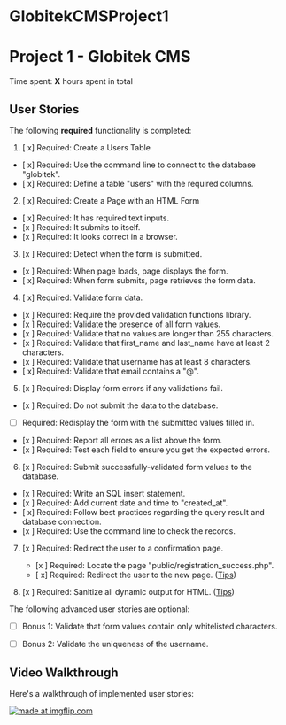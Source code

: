 # GlobitekCMSProject1
# Project 1 - Globitek CMS

Time spent: **X** hours spent in total

## User Stories

The following **required** functionality is completed:

1. [ x]  Required: Create a Users Table
  * [ x]  Required: Use the command line to connect to the database "globitek".
  * [ x]  Required: Define a table "users" with the required columns.

2. [ x]  Required: Create a Page with an HTML Form
  * [ x]  Required: It has required text inputs.
  * [x ]  Required: It submits to itself.
  * [x ]  Required: It looks correct in a browser.
  
3. [x ]  Required: Detect when the form is submitted.
  * [x ]  Required: When page loads, page displays the form.
  * [ x]  Required: When form submits, page retrieves the form data.

4. [ x]  Required: Validate form data.
  * [x ]  Required: Require the provided validation functions library.
  * [x ]  Required: Validate the presence of all form values.
  * [x ]  Required: Validate that no values are longer than 255 characters.
  * [x ]  Required: Validate that first\_name and last\_name have at least 2 characters.
  * [x ]  Required: Validate that username has at least 8 characters.
  * [ x]  Required: Validate that email contains a "@".

5. [x ]  Required: Display form errors if any validations fail.
  * [x ]  Required: Do not submit the data to the database.
  * [ ]  Required: Redisplay the form with the submitted values filled in.
  * [x ]  Required: Report all errors as a list above the form.
  * [x ]  Required: Test each field to ensure you get the expected errors.

6. [x ]  Required: Submit successfully-validated form values to the database.
  * [x ]  Required: Write an SQL insert statement.
  * [x ]  Required: Add current date and time to "created\_at".
  * [ x]  Required: Follow best practices regarding the query result and database connection.
  * [x ]  Required: Use the command line to check the records.

7. [x ]  Required: Redirect the user to a confirmation page.
    * [x ]  Required: Locate the page "public/registration\_success.php".
    * [ x]  Required: Redirect the user to the new page. ([Tips](#!hints))

8. [x ]  Required: Sanitize all dynamic output for HTML. ([Tips](#!hints))


The following advanced user stories are optional:

* [ ]  Bonus 1: Validate that form values contain only whitelisted characters.

* [ ]  Bonus 2: Validate the uniqueness of the username.


## Video Walkthrough

Here's a walkthrough of implemented user stories:

<a href="https://imgflip.com/gif/23qgoz"><img src="https://i.imgflip.com/23qgoz.gif" title="made at imgflip.com"/></a>
